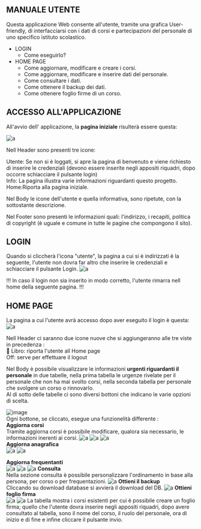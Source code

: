  
## **MANUALE UTENTE**<br>
Questa applicazione Web consente all'utente, tramite una grafica User-friendly, di interfacciarsi con i dati di corsi e partecipazioni del personale di uno specifico istituto scolastico.<br>
* LOGIN
  * Come eseguirlo?   
* HOME PAGE
  * Come aggiornare, modificare e creare i corsi.
  * Come aggiornare, modificare e inserire dati del personale.
  * Come consultare i dati.
  * Come ottenere il backup dei dati.
  * Come ottenere foglio firme di un corso.
## **ACCESSO ALL'APPLICAZIONE**<br>
All'avvio dell' applicazione, la **pagina iniziale** risulterà essere questa:<br>

![a](/Immagini/SitoGrafica/HomePage.PNG)

Nell Header sono presenti tre icone:<br>

Utente: Se non si è loggati, si apre la pagina di benvenuto e viene richiesto di inserire le credenziali (devono essere inserite negli appositi riquadri, dopo occorre schiacciare il pulsante login)<br>
Info: La pagina illustra varie informazioni riguardanti questo progetto.<br>
Home:Riporta alla pagina iniziale.<br>

Nel Body le icone dell'utente e quella informativa, sono ripetute, con la sottostante descrizione.<br>

Nel Footer sono presenti le informazioni quali: l'indirizzo, i recapiti, politica di copyright (è uguale e comune in tutte le pagine che compongono il sito).<br>


## **LOGIN**<br>
Quando si cliccherà l'icona "utente", la pagina a cui si è indirizzati è la seguente, l'utente non dovra far altro che inserire le credenziali e schiacciare il pulsante Login.
![a](/Immagini/SitoGrafica/Login.PNG)

!!! In caso il login non sia inserito in modo corretto, l'utente rimarra nell home della seguente pagina. !!!


## **HOME PAGE**<br>
La pagina a cui l'utente avrà accesso dopo aver eseguito il login è questa:
![a](/Immagini/SitoGrafica/Home.PNG)


Nell Header ci saranno due icone nuove che si aggiungeranno alle tre viste in precedenza :<br>
:open_book: Libro: riporta l'utente all Home page <br>
Off: serve per effettuare il logout

Nel Body è possibile visualizzare le informazioni **urgenti riguardanti il personale** in due tabelle, nella prima tabella le urgenze rivelate per il personale che non ha mai svolto corsi, nella seconda tabella per personale che svolgere un corso o rinnovarlo.<br>
Al di sotto delle tabelle ci sono diversi bottoni che indicano le varie opzioni di scelta.

![image](https://user-images.githubusercontent.com/73341469/115042314-a5177c80-9ed3-11eb-8a55-c93a82292f10.png) <br>
 Ogni bottone, se cliccato, esegue una funzionelità differente :<br>
 **Aggiorna corsi**<br>
 Tramite aggiorna corsi è possibile modificare, qualora sia necessario, le informazioni inerenti ai corsi.
 ![a](/Immagini/SitoGrafica/aggCorsi.PNG)
  ![a](/Immagini/SitoGrafica/aggCorsi1.PNG)
    ![a](/Immagini/SitoGrafica/modCorsi.PNG)
 <br>**Aggiorna anagrafica**<br>
  ![a](/Immagini/SitoGrafica/aggAnagrafica.PNG)
   ![a](/Immagini/SitoGrafica/aggPersona.PNG)

 **Aggiorna frequentanti**<br>
  ![a](/Immagini/SitoGrafica/aggFrequentazioni.PNG)
   ![a](/Immagini/SitoGrafica/visualFrequenze.PNG)
      ![a](/Immagini/SitoGrafica/aggFrequen.PNG)
 **Consulta**<br>
 Nella sezione consulta è possibile personalizzare l'ordinamento in base alla persona, per corso o per frequentazioni.
  ![a](/Immagini/SitoGrafica/consulta.PNG)
 **Ottieni il backup**<br>
 Cliccando su download database si avvierà il download del DB.
  ![a](/Immagini/SitoGrafica/ottBackup.PNG)
 **Ottieni foglio firma**<br>
 ![a](/Immagini/SitoGrafica/foglioFirme.PNG)
 ![a](/Immagini/SitoGrafica/foglioFirme2.PNG)
   La tabella mostra i corsi esistenti per cui è possibile creare un foglio firma; quello che l'utente dovra inserire negli appositi riquadri, dopo avere consultato al tabella, sono il nome del corso, il ruolo del personale, ora di inizio e di fine e infine cliccare il pulsante invio.


 
 
 
 
